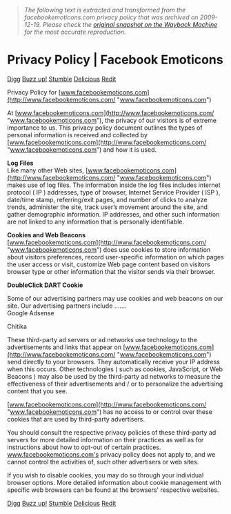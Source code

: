 > *The following text is extracted and transformed from the facebookemoticons.com privacy policy that was archived on 2009-12-19. Please check the [original snapshot on the Wayback Machine](https://web.archive.org/web/20091219070421id_/http%3A//www.facebookemoticons.com/privacy-policy) for the most accurate reproduction.*

# Privacy Policy | Facebook Emoticons

[ Digg](http://digg.com/gadgets/Facebook_Emoticons_3) [ Buzz up!](http://buzz.yahoo.com/buzz?targetUrl=http%3A%2F%2Fwww.facebookemoticons.com) [ Stumble](http://www.stumbleupon.com/submit?url=http://www.facebookemoticons.com/&title%3DFacebook%2BEmoticons) [ Delicious](http://delicious.com/save) [ Redit](http://www.reddit.com/submit?url=http%3A%2F%2Fwww.facebookemoticons.com&title=)

Privacy Policy for [www.facebookemoticons.com](http://www.facebookemoticons.com/ "www.facebookemoticons.com")

At [www.facebookemoticons.com](http://www.facebookemoticons.com/ "www.facebookemoticons.com"), the privacy of our visitors is of extreme importance to us. This privacy policy document outlines the types of personal information is received and collected by [www.facebookemoticons.com](http://www.facebookemoticons.com/ "www.facebookemoticons.com") and how it is used. 

**Log Files**  
Like many other Web sites, [www.facebookemoticons.com](http://www.facebookemoticons.com/ "www.facebookemoticons.com") makes use of log files. The information inside the log files includes internet protocol ( IP ) addresses, type of browser, Internet Service Provider ( ISP ), date/time stamp, referring/exit pages, and number of clicks to analyze trends, administer the site, track user’s movement around the site, and gather demographic information. IP addresses, and other such information are not linked to any information that is personally identifiable. 

**Cookies and Web Beacons**  
[www.facebookemoticons.com](http://www.facebookemoticons.com/ "www.facebookemoticons.com") does use cookies to store information about visitors preferences, record user-specific information on which pages the user access or visit, customize Web page content based on visitors browser type or other information that the visitor sends via their browser. 

**DoubleClick DART Cookie**  


Some of our advertising partners may use cookies and web beacons on our site. Our advertising partners include .......   
Google Adsense

Chitika

These third-party ad servers or ad networks use technology to the advertisements and links that appear on [www.facebookemoticons.com](http://www.facebookemoticons.com/ "www.facebookemoticons.com") send directly to your browsers. They automatically receive your IP address when this occurs. Other technologies ( such as cookies, JavaScript, or Web Beacons ) may also be used by the third-party ad networks to measure the effectiveness of their advertisements and / or to personalize the advertising content that you see. 

[www.facebookemoticons.com](http://www.facebookemoticons.com/ "www.facebookemoticons.com") has no access to or control over these cookies that are used by third-party advertisers. 

You should consult the respective privacy policies of these third-party ad servers for more detailed information on their practices as well as for instructions about how to opt-out of certain practices. www.facebookemoticons.com's privacy policy does not apply to, and we cannot control the activities of, such other advertisers or web sites. 

If you wish to disable cookies, you may do so through your individual browser options. More detailed information about cookie management with specific web browsers can be found at the browsers' respective websites. 

[ Digg](http://digg.com/gadgets/Facebook_Emoticons_3) [ Buzz up!](http://buzz.yahoo.com/buzz?targetUrl=http%3A%2F%2Fwww.facebookemoticons.com) [ Stumble](http://www.stumbleupon.com/submit?url=http://www.facebookemoticons.com/&title%3DFacebook%2BEmoticons) [ Delicious](http://delicious.com/save) [ Redit](http://www.reddit.com/submit?url=http%3A%2F%2Fwww.facebookemoticons.com&title=)
